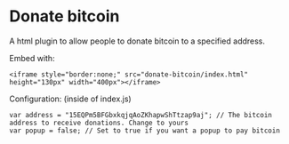 # Donate bitcoin

A html plugin to allow people to donate bitcoin to a specified address.


Embed with:
```
<iframe style="border:none;" src="donate-bitcoin/index.html" height="130px" width="400px"></iframe>
```

Configuration: (inside of index.js)
```
var address = "15EQPm5BFGbxkqjqAoZKhapwShTtzap9aj"; // The bitcoin address to receive donations. Change to yours
var popup = false; // Set to true if you want a popup to pay bitcoin
```
